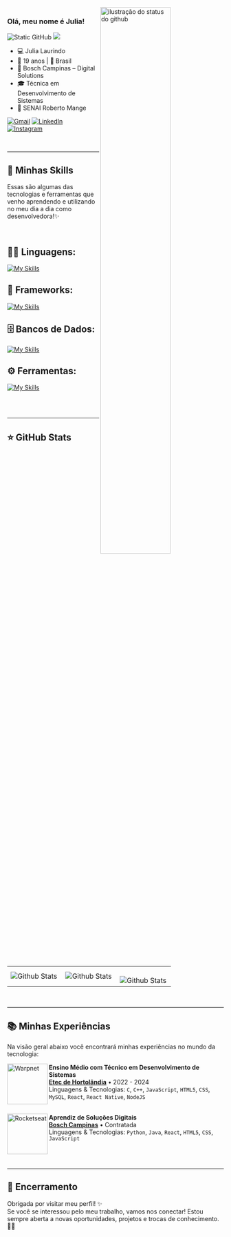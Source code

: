 <img align='right' width="57%" src="https://github.com/user-attachments/assets/ef979c33-4c3c-4801-8714-7d263f62e138" alt="ilustração do status do github">

### Olá, meu nome é Julia!

<img src="https://img.shields.io/static/v1?label=Overview&message=j-laurindo&color=9b59b6&style=for-the-badge&logo=GitHub" alt="Static GitHub">
<img src="https://img.shields.io/static/v1?label=Empresa&message=Bosch%20Campinas&color=9b59b6&style=for-the-badge&logo=bosch&logoColor=white" />

- 💻 Julia Laurindo  
- 🌸 19 anos | 📍 Brasil  
- 🏢 Bosch Campinas – Digital Solutions 
- 🎓 Técnica em Desenvolvimento de Sistemas
- 🏫 SENAI Roberto Mange

<p align="left">
  <a href="#" title="Gmail">
  <img src="https://img.shields.io/badge/-Gmail-FF0000?style=flat-square&labelColor=FF0000&logo=gmail&logoColor=white&link=juliarobertslaurindodasilva@gmail.com" alt="Gmail"/></a>
  <a href="#" title="LinkedIn">
  <img src="https://img.shields.io/badge/-Linkedin-0e76a8?style=flat-square&logo=Linkedin&logoColor=white&link=https://www.linkedin.com/in/julia-laurindo-65312a326/" alt="LinkedIn"/></a>
  <a href="#" title="Instagram">
  <img src="https://img.shields.io/badge/-Instagram-DF0174?style=flat-square&labelColor=DF0174&logo=instagram&logoColor=white&link=https://www.instagram.com/_jlaurind0/" alt="Instagram"/></a>
</p>

</br>

----


## 🚀 Minhas Skills
<p>Essas são algumas das tecnologias e ferramentas que venho aprendendo e utilizando no meu dia a dia como desenvolvedora!✨</p>

</br>

## 👨‍💻 Linguagens: 
[![My Skills](https://skillicons.dev/icons?i=html,css,javascript,java,python,c,cs,cpp&theme=light)](https://skillicons.dev)

## 🧰 Frameworks: 
[![My Skills](https://skillicons.dev/icons?i=react,bootstrap&theme=light)](https://skillicons.dev)

## 🗄️ Bancos de Dados: 
[![My Skills](https://skillicons.dev/icons?i=mysql,firebase&theme=light)](https://skillicons.dev)

## ⚙️ Ferramentas:
[![My Skills](https://skillicons.dev/icons?i=git,github,visualstudio,vscode,figma,androidstudio,pycharm,idea,arduino&theme=light)](https://skillicons.dev)<br><br>

</br>

----

## ⭐ GitHub Stats

<table>
  <tr>
    <td>
      <img
        align="left"
        src="https://github-readme-stats.vercel.app/api?username=j-laurindo&theme=buefy&show_icons=true&hide_border=true&count_private=true" 
        alt="Github Stats"
      />
    </td>
    <td>
      <img
        align="left"
        src="https://github-readme-streak-stats.herokuapp.com/?user=j-laurindo&theme=buefy&hide_border=true"
        alt="Github Stats"
      />
    </td>
    <td>
      <br />
      <img
        align="left"
        src="https://github-readme-stats.vercel.app/api/top-langs/?username=j-laurindo&theme=buefy&show_icons=true&hide_border=true&layout=compact"
        alt="Github Stats"
      />
    </td>
  </tr>
</table>

</br>

----

## 📚 Minhas Experiências

Na visão geral abaixo você encontrará minhas experiências no mundo da tecnologia:

[<img align="left" height="94px" width="94px" alt="Warpnet" src="https://leonardo-energy.org.br/wp-content/uploads/2017/07/LOGO-ETEC.jpg"/>](https://etechortolandia.cps.sp.gov.br/)

**Ensino Médio com Técnico em Desenvolvimento de Sistemas** \
[**Etec de Hortolândia**](https://etechortolandia.cps.sp.gov.br/) • 2022 - 2024 \
Linguagens & Tecnologias: `C`, `C++`, `JavaScript`, `HTML5`, `CSS`, `MySQL`, `React`, `React Native`, `NodeJS`\
<br/>

[<img align="left" height="94px" width="94px" alt="Rocketseat" src="https://encrypted-tbn0.gstatic.com/images?q=tbn:ANd9GcTpFXGfJGDomMP9aSV_vJi2w_m17dVyR8udPA&s"/>](https://www.bosch.com.br/)

**Aprendiz de Soluções Digitais** \
[**Bosch Campinas**](https://www.bosch.com.br/) • Contratada \
Linguagens & Tecnologias: `Python`, `Java`, `React`, `HTML5`, `CSS`, `JavaScript`\
</br>

</br>

---

## 💬 Encerramento

Obrigada por visitar meu perfil! ✨  
Se você se interessou pelo meu trabalho, vamos nos conectar! Estou sempre aberta a novas oportunidades, projetos e trocas de conhecimento. 💜🚀

</br>
